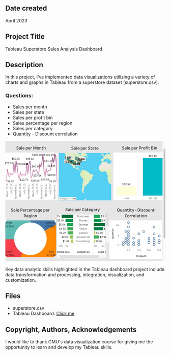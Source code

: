 ## Date created

April 2023

## Project Title

Tableau Superstore Sales Analysis Dashboard

## Description

In this project, I've implemented data visualizations utilizing a variety of charts and graphs in Tableau from a superstore dataset (superstore.csv). 

### Questions:

* Sales per month
* Sales per state
* Sales per profit bin
* Sales percentage per region
* Sales per category
* Quantity - Discount correlation
  
![Superstore Sales Dashboard](https://github.com/lb0201/Superstore-Analysis-Tableau/blob/main/Superstore%20Sales%20Dashboard.jpeg)


Key data analytic skills highlighted in the Tableau dashboard project include data transformation and processing, integration, visualization, and customization.

## Files 

* superstore.csv
* Tableau Dashboard: [Click me](https://public.tableau.com/app/profile/brian.lim2432/viz/Homework11_16816992178970/Dashboard1)


## Copyright, Authors, Acknowledgements

I would like to thank GMU's data visualization course for giving me the opportunity to learn and develop my Tableau skills.

